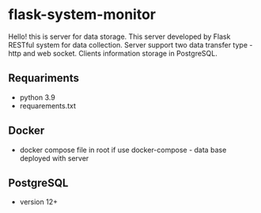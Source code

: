 # flask-system-monitor
Hello! this is server for data storage.
This server developed by Flask RESTful system for data collection.
Server support two data transfer type - http and web socket.
Clients information storage in PostgreSQL.

## Requariments
* python 3.9
* requarements.txt

## Docker 
* docker compose file in root
if use docker-compose - data base deployed with server

## PostgreSQL
* version 12+
